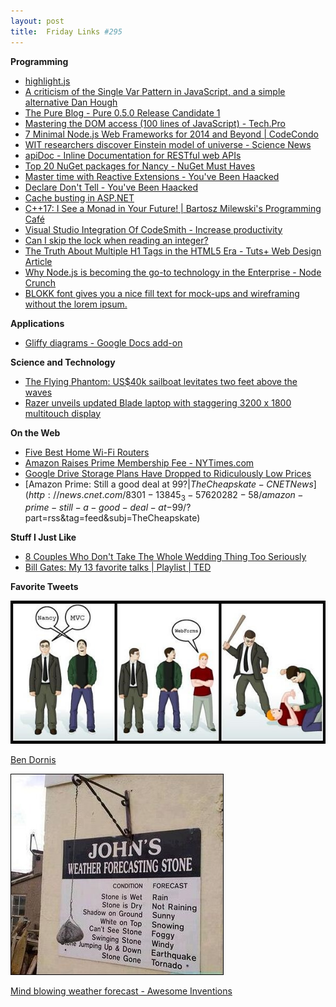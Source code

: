 ```yaml
---
layout: post
title:  Friday Links #295
---
```

**Programming**

  * [highlight.js](http://highlightjs.org/)
  * [A criticism of the Single Var Pattern in JavaScript, and a simple alternative Dan Hough](http://danielhough.co.uk/blog/single-var-pattern-rant/?utm_content=bufferc69cf&utm_medium=social&utm_source=twitter.com&utm_campaign=buffer)
  * [The Pure Blog - Pure 0.5.0 Release Candidate 1](http://blog.purecss.io/post/79180224574/pure-0-5-0-release-candidate-1)
  * [Mastering the DOM access (100 lines of JavaScript) - Tech.Pro](http://tech.pro/tutorial/1910/mastering-the-dom-access-100-lines-of-javascript)
  * [7 Minimal Node.js Web Frameworks for 2014 and Beyond | CodeCondo](http://codecondo.com/7-minimal-node-js-web-frameworks/)
  * [WIT researchers discover Einstein model of universe - Science News](http://www.irishtimes.com/news/science/wit-researchers-discover-lost-einstein-model-of-universe-1.1713487)
  * [apiDoc - Inline Documentation for RESTful web APIs](http://apidocjs.com/)
  * [Top 20 NuGet packages for Nancy - NuGet Must Haves](http://nugetmusthaves.com/Tag/Nancy?page=2)
  * [Master time with Reactive Extensions - You've Been Haacked](http://haacked.com/archive/2014/03/10/master-time-with-reactive-extensions/?utm_source=feedburner&utm_medium=feed&utm_campaign=Feed%3A+haacked+%28you%27ve+been+HAACKED%29)
  * [Declare Don't Tell - You've Been Haacked](http://haacked.com/archive/2013/11/20/declare-dont-tell.aspx/)
  * [Cache busting in ASP.NET](http://madskristensen.net/post/cache-busting-in-aspnet)
  * [C++17: I See a Monad in Your Future! | Bartosz Milewski's Programming Café](http://bartoszmilewski.com/2014/02/26/c17-i-see-a-monad-in-your-future/)
  * [Visual Studio Integration Of CodeSmith - Increase productivity](http://www.dirkstrauss.com/reviewed/visual-studio-integration?utm_source=twitterfeed&utm_medium=twitter#.UyD05vldU50)
  * [Can I skip the lock when reading an integer?](http://blog.coverity.com/2014/03/12/can-skip-lock-reading-integer/#.UyILuvldXbA)
  * [The Truth About Multiple H1 Tags in the HTML5 Era - Tuts+ Web Design Article](http://webdesign.tutsplus.com/articles/the-truth-about-multiple-h1-tags-in-the-html5-era--webdesign-16824?utm_source=html5weekly&utm_medium=email)
  * [Why Node.js is becoming the go-to technology in the Enterprise - Node Crunch](http://www.nearform.com/nodecrunch/node-js-becoming-go-technology-enterprise?utm_source=nodeweekly&utm_medium=email#.UyN9QfldU50)
  * [BLOKK font gives you a nice fill text for mock-ups and wireframing without the lorem ipsum.](http://blokkfont.com/)

**Applications**

  * [Gliffy diagrams - Google Docs add-on](https://chrome.google.com/webstore/detail/gliffy-diagrams/dajfclncmimpnbpagicmlglpbpamaabo?authuser=0&utm_source=Gliffy%20Customers&utm_source=Gliffy%20Customers&utm_campaign=c3cd2e4381-Google_Docs_Add_on_Announcement3_10_2014&utm_campaign=c3cd2e4381-Google_Docs_Add_on_Announcement3_10_2014&utm_medium=email&utm_medium=email&utm_term=0_162f3dcfc7-c3cd2e4381-36014645)

**Science and Technology**

  * [The Flying Phantom: US$40k sailboat levitates two feet above the waves](http://www.gizmag.com/flying-phantom-hydrofoil-catamaran-sailing/31143/)
  * [Razer unveils updated Blade laptop with staggering 3200 x 1800 multitouch display](http://www.gizmag.com/new-razer-blade-2014/31186/)

**On the Web**

  * [Five Best Home Wi-Fi Routers](http://lifehacker.com/5920709/five-best-home-wi-fi-routers)
  * [Amazon Raises Prime Membership Fee - NYTimes.com](http://www.nytimes.com/2014/03/14/technology/amazon-is-raising-prime-membership-fee.html?partner=rss&emc=rss&_r=0)
  * [Google Drive Storage Plans Have Dropped to Ridiculously Low Prices](http://lifehacker.com/prices-for-monthly-google-drive-storage-plans-dropped-m-1543138182)
  * [Amazon Prime: Still a good deal at $99? | The Cheapskate - CNET News](http://news.cnet.com/8301-13845_3-57620282-58/amazon-prime-still-a-good-deal-at-$99/?part=rss&tag=feed&subj=TheCheapskate)

**Stuff I Just Like**

  * [8 Couples Who Don't Take The Whole Wedding Thing Too Seriously](http://www.huffingtonpost.com/2014/03/04/funny-wedding-rsvps_n_4898021.html)
  * [Bill Gates: My 13 favorite talks | Playlist | TED](http://www.ted.com/playlists/35/bill_gates_my_13_favorite_tal#b03g11t20w14)

**Favorite Tweets**

[![Bhg7C_3IQAAugJZ](/cdn/images/blog/Windows-Live-Writer/Friday-Links-295_10FCD/Bhg7C_3IQAAugJZ_thumb.jpg)](/cdn/images/blog/Windows-Live-Writer/Friday-Links-295_10FCD/Bhg7C_3IQAAugJZ_2.jpg)

[Ben Dornis](https://twitter.com/buildstarted/status/444612332141154304)

[![BiT4aiLIAAAoQj4](/cdn/images/blog/Windows-Live-Writer/Friday-Links-295_10FCD/BiT4aiLIAAAoQj4_thumb.jpg)](/cdn/images/blog/Windows-Live-Writer/Friday-Links-295_10FCD/BiT4aiLIAAAoQj4_2.jpg)

[Mind blowing weather forecast - Awesome Inventions](https://twitter.com/TheWorldImages/status/444609723392720896)
